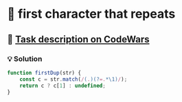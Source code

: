 # 📝 first character that repeats

## 🔗 [Task description on CodeWars](https://www.codewars.com/kata/54f9f4d7c41722304e000bbb)

### 💡 Solution

```javascript
function firstDup(str) {
    const c = str.match(/(.)(?=.*\1)/);
    return c ? c[1] : undefined;
}
```
